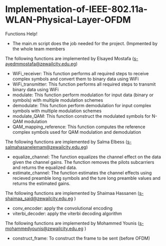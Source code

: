 # Implementation-of-IEEE-802.11a-WLAN-Physical-Layer-OFDM

Functions Help! 
 
 * The main.m script does the job needed for the project. (Impmented by the whole team members
 
The following functions are implemented by Elsayed Mostafa (s-ayedmmostafa@zewailcity.edu.eg)
 - WiFi_receiver: This function performs all required steps to receive complex symbols and convert them to binary data using WiFi
 - WiFi_transmitter: This function performs all required steps to transmit binary data using WiFi 
 - modulate: This function perform modulation for input data (binary or symbols) with multiple modulation schemes 
 - demodulate: This function perform demodulation for input complex symbols with multiple modulation schemes
 - modulate_QAM: This function construct the modulated symbols for N-QAM modulation 
 - QAM_mapping_reference: This function computes the reference complex symbols used for QAM modulation and demodulation

The following functions are implemented by Salma Elbess (s-salmahasanelemam@zewailcity.edu.eg)
 - equalize_channel: The function equalizes the channel effect on the data given the channel gains. The function removes the pilots subcarriers and returns the equalized data.
 - estimate_channel: The function estimates the channel effects using recieved preamble long symbols and the ture long preamble values and returns the estimated gains. 

The following functions are implemented by Shaimaa Hassanen (s-shaimaa_said@zewailcity.edu.eg )
 - conv_encoder: apply the convolutional encoding
 - viterbi_decoder: apply the viterbi decoding algorithm

The following functions are implemented by Mohammed Younis (s-mohammedyounis@zewailcity.edu.eg )
 - construct_frame: To construct the frame to be sent (before OFDM)
